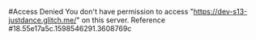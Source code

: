#Access Denied
You don't have permission to access "https://dev-s13-justdance.glitch.me/" on this server.
Reference #18.55e17a5c.1598546291.3608769c
